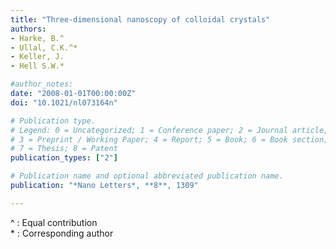 ```yaml
---
title: "Three-dimensional nanoscopy of colloidal crystals"
authors:
- Harke, B.^
- Ullal, C.K.^*
- Keller, J.
- Hell S.W.*

#author_notes:
date: "2008-01-01T00:00:00Z"
doi: "10.1021/nl073164n"

# Publication type.
# Legend: 0 = Uncategorized; 1 = Conference paper; 2 = Journal article;
# 3 = Preprint / Working Paper; 4 = Report; 5 = Book; 6 = Book section;
# 7 = Thesis; 8 = Patent
publication_types: ["2"]

# Publication name and optional abbreviated publication name.
publication: "*Nano Letters*, **8**, 1309"

---
```

^ : Equal contribution <br>
\* : Corresponding author
